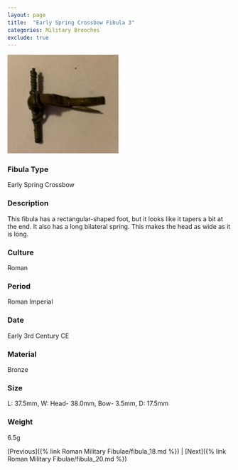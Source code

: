 ```yaml
---
layout: page
title:  "Early Spring Crossbow Fibula 3"
categories: Military Brooches
exclude: true
---
```


<img src="fibula/early-crossbow3.jpg" alt="photo" width= "250px">

### Fibula Type
 Early Spring Crossbow
 ### Description
 This fibula has a rectangular-shaped foot, but it looks like it tapers a bit at the end. It also has a long bilateral spring. This makes the head as wide as it is long.
### Culture
Roman
### Period
 Roman Imperial
### Date
Early 3rd Century CE
### Material
 Bronze
### Size
L: 37.5mm, W: Head- 38.0mm, Bow- 3.5mm, D: 17.5mm
### Weight
 6.5g


[Previous]({% link Roman Military Fibulae/fibula_18.md %}) | [Next]({% link Roman Military Fibulae/fibula_20.md %})
